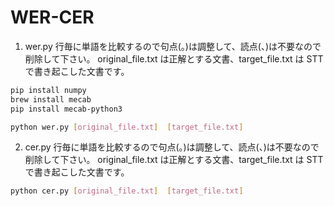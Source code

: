 # WER-CER

1. wer.py
   行毎に単語を比較するので句点(。)は調整して、読点(、)は不要なので削除して下さい。
   original_file.txt は正解とする文書、target_file.txt は STT で書き起こした文書です。

```bash
pip install numpy
brew install mecab
pip install mecab-python3

python wer.py [original_file.txt]  [target_file.txt]
```

2. cer.py
   行毎に単語を比較するので句点(。)は調整して、読点(、)は不要なので削除して下さい。
   original_file.txt は正解とする文書、target_file.txt は STT で書き起こした文書です。

```bash
python cer.py [original_file.txt]  [target_file.txt]
```

